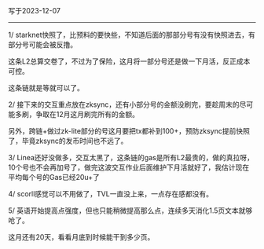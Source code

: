 写于2023-12-07

-----

1/  starknet快照了，比预料的要快些，不知道后面的那部分号有没有快照进去，有部分号可能会被反撸。

这条L2总算交卷了，不过为了保险，这月将一部分号还是做一下月活，反正成本可控。

这条链就是等就可以了。

2/ 接下来的交互重点放在zksync，还有小部分号的金额没刷完，要趁周末的尽可能多刷，争取在12月这月刷完所有的金额。

另外，跨链+做过zk-lite部分的号这月要把tx都补到100+，预防zksync提前快照了，毕竟zksync的发币时间也不远了。

3/ Linea还好没做多，交互太黑了，这条链的gas是所有L2最贵的，做的真拉呀，10个号也不会再加号了，做完这波交互作业后面维护下月活就好了，我估计现在平均每个号的Gas已经20u+了

4/ scorll感觉可以不用做了，TVL一直没上来，一点存在感都没有。

5/ 英语开始提高点强度，但也只能稍微提高那么点，连续多天消化1.5页文本就够呛了。

这月还有20天，看看月底到时候能干到多少页。
